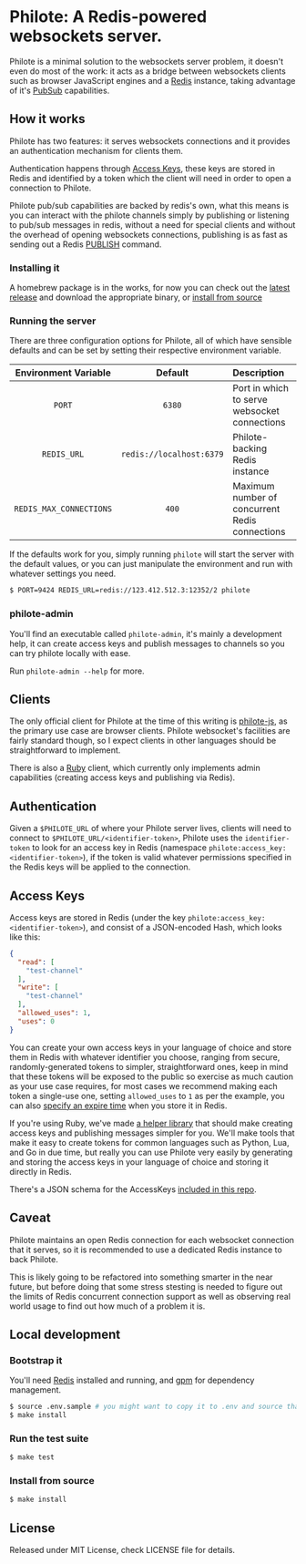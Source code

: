 # Philote: A Redis-powered websockets server.

Philote is a minimal solution to the websockets server problem, it doesn't even do most of the work: it acts as a bridge between websockets clients such as browser JavaScript engines and a [Redis](http://redis.io/) instance, taking advantage of it's [PubSub](http://redis.io/commands#pubsub) capabilities.

## How it works

Philote has two features: it serves websockets connections and it provides an authentication mechanism for clients them.

Authentication happens through [Access Keys](#access-keys), these keys are stored in Redis and identified by a token which the client will need in order to open a connection to Philote.

Philote pub/sub capabilities are backed by redis's own, what this means is you can interact with the philote channels simply by publishing or listening to pub/sub messages in redis, without a need for special clients and without the overhead of opening websockets connections, publishing is as fast as sending out a Redis [PUBLISH](http://redis.io/commands/publish) command.

### Installing it

A homebrew package is in the works, for now you can check out the [latest release](https://github.com/pote/philote/releases) and download the appropriate binary, or [install from source](#install-from-source)

### Running the server

There are three configuration options for Philote, all of which have sensible defaults and can be set by setting their respective environment variable.

| Environment Variable    | Default                   | Description                                    |
|:-----------------------:|:-------------------------:|:-----------------------------------------------|
| `PORT`                  | `6380`                    | Port in which to serve websocket connections   | 
| `REDIS_URL`             | `redis://localhost:6379`  | Philote-backing Redis instance                 | 
| `REDIS_MAX_CONNECTIONS` | `400`                     | Maximum number of concurrent Redis connections |

If the defaults work for you, simply running `philote` will start the server with the default values, or you can just manipulate the environment and run with whatever settings you need.

```bash
$ PORT=9424 REDIS_URL=redis://123.412.512.3:12352/2 philote
```

### philote-admin

You'll find an executable called `philote-admin`, it's mainly a development help, it can create access keys and publish messages to channels so you can try philote locally with ease.

Run `philote-admin --help` for more.


## Clients

The only official client for Philote at the time of this writing is [philote-js](https://github.com/13floor/philote-js), as the primary use case are browser clients. Philote websocket's facilities are fairly standard though, so I expect clients in other languages should be straightforward to implement.

There is also a [Ruby](https://github.com/pote/philote-rb) client, which currently only implements admin capabilities (creating access keys and publishing via Redis).

## Authentication

Given a `$PHILOTE_URL` of where your Philote server lives, clients will need to connect to `$PHILOTE_URL/<identifier-token>`, Philote uses the `identifier-token` to look for an access key in Redis (namespace `philote:access_key:<identifier-token>`), if the token is valid whatever permissions specified in the Redis keys will be applied to the connection.

## Access Keys

Access keys are stored in Redis (under the key `philote:access_key:<identifier-token>`), and consist of a JSON-encoded Hash, which looks like this:

```json
{
  "read": [
    "test-channel"
  ],
  "write": [
    "test-channel"
  ],
  "allowed_uses": 1,
  "uses": 0
}
```

You can create your own access keys in your language of choice and store them in Redis with whatever identifier you choose, ranging from secure, randomly-generated tokens to simpler, straightforward ones, keep in mind that these tokens will be exposed to the public so exercise as much caution as your use case requires, for most cases we recommend making each token a single-use one, setting `allowed_uses` to `1` as per the example, you can also [specify an expire time](http://redis.io/commands/set) when you store it in Redis. 

If you're using Ruby, we've made [a helper library](https://github.com/pote/philote-rb) that should make creating access keys and publishing messages simpler for you. We'll make tools that make it easy to create tokens for common languages such as Python, Lua, and Go in due time, but really you can use Philote very easily by generating and storing the access keys in your language of choice and storing it directly in Redis.

There's a JSON schema for the AccessKeys [included in this repo](./meta/access-key-schema.json).

## Caveat

Philote maintains an open Redis connection for each websocket connection that it serves, so it is recommended to use a dedicated Redis instance to back Philote.

This is likely going to be refactored into something smarter in the near future, but before doing that some stress stesting is needed to figure out the limits of Redis concurrent connection support as well as observing real world usage to find out how much of a problem it is.

## Local development

### Bootstrap it

You'll need [Redis](http://redis.io/) installed and running, and [gpm](https://github.com/pote/gpm) for dependency management.

``` bash
$ source .env.sample # you might want to copy it to .env and source that instead if you plan on changing the settings.
$ make install
```

### Run the test suite

```bash
$ make test
```

### Install from source

```bash
$ make install
```

## License

Released under MIT License, check LICENSE file for details.
